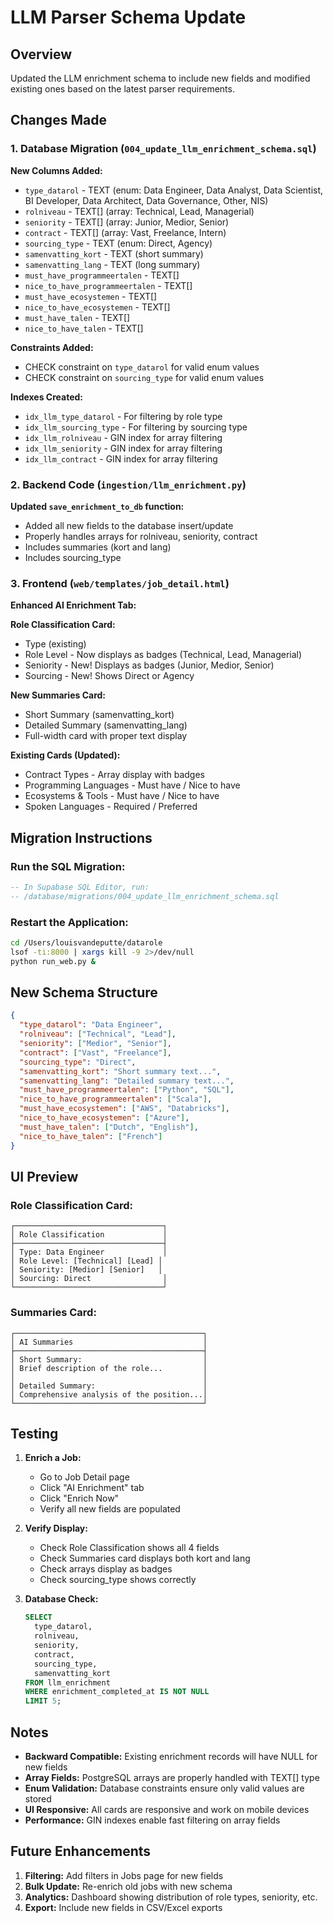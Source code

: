 # LLM Parser Schema Update

## Overview
Updated the LLM enrichment schema to include new fields and modified existing ones based on the latest parser requirements.

## Changes Made

### 1. Database Migration (`004_update_llm_enrichment_schema.sql`)

**New Columns Added:**
- `type_datarol` - TEXT (enum: Data Engineer, Data Analyst, Data Scientist, BI Developer, Data Architect, Data Governance, Other, NIS)
- `rolniveau` - TEXT[] (array: Technical, Lead, Managerial)
- `seniority` - TEXT[] (array: Junior, Medior, Senior)
- `contract` - TEXT[] (array: Vast, Freelance, Intern)
- `sourcing_type` - TEXT (enum: Direct, Agency)
- `samenvatting_kort` - TEXT (short summary)
- `samenvatting_lang` - TEXT (long summary)
- `must_have_programmeertalen` - TEXT[]
- `nice_to_have_programmeertalen` - TEXT[]
- `must_have_ecosystemen` - TEXT[]
- `nice_to_have_ecosystemen` - TEXT[]
- `must_have_talen` - TEXT[]
- `nice_to_have_talen` - TEXT[]

**Constraints Added:**
- CHECK constraint on `type_datarol` for valid enum values
- CHECK constraint on `sourcing_type` for valid enum values

**Indexes Created:**
- `idx_llm_type_datarol` - For filtering by role type
- `idx_llm_sourcing_type` - For filtering by sourcing type
- `idx_llm_rolniveau` - GIN index for array filtering
- `idx_llm_seniority` - GIN index for array filtering
- `idx_llm_contract` - GIN index for array filtering

### 2. Backend Code (`ingestion/llm_enrichment.py`)

**Updated `save_enrichment_to_db` function:**
- Added all new fields to the database insert/update
- Properly handles arrays for rolniveau, seniority, contract
- Includes summaries (kort and lang)
- Includes sourcing_type

### 3. Frontend (`web/templates/job_detail.html`)

**Enhanced AI Enrichment Tab:**

**Role Classification Card:**
- Type (existing)
- Role Level - Now displays as badges (Technical, Lead, Managerial)
- Seniority - New! Displays as badges (Junior, Medior, Senior)
- Sourcing - New! Shows Direct or Agency

**New Summaries Card:**
- Short Summary (samenvatting_kort)
- Detailed Summary (samenvatting_lang)
- Full-width card with proper text display

**Existing Cards (Updated):**
- Contract Types - Array display with badges
- Programming Languages - Must have / Nice to have
- Ecosystems & Tools - Must have / Nice to have
- Spoken Languages - Required / Preferred

## Migration Instructions

### Run the SQL Migration:

```sql
-- In Supabase SQL Editor, run:
-- /database/migrations/004_update_llm_enrichment_schema.sql
```

### Restart the Application:

```bash
cd /Users/louisvandeputte/datarole
lsof -ti:8000 | xargs kill -9 2>/dev/null
python run_web.py &
```

## New Schema Structure

```json
{
  "type_datarol": "Data Engineer",
  "rolniveau": ["Technical", "Lead"],
  "seniority": ["Medior", "Senior"],
  "contract": ["Vast", "Freelance"],
  "sourcing_type": "Direct",
  "samenvatting_kort": "Short summary text...",
  "samenvatting_lang": "Detailed summary text...",
  "must_have_programmeertalen": ["Python", "SQL"],
  "nice_to_have_programmeertalen": ["Scala"],
  "must_have_ecosystemen": ["AWS", "Databricks"],
  "nice_to_have_ecosystemen": ["Azure"],
  "must_have_talen": ["Dutch", "English"],
  "nice_to_have_talen": ["French"]
}
```

## UI Preview

### Role Classification Card:
```
┌─────────────────────────────────┐
│ Role Classification             │
├─────────────────────────────────┤
│ Type: Data Engineer             │
│ Role Level: [Technical] [Lead] │
│ Seniority: [Medior] [Senior]   │
│ Sourcing: Direct                │
└─────────────────────────────────┘
```

### Summaries Card:
```
┌──────────────────────────────────────────┐
│ AI Summaries                             │
├──────────────────────────────────────────┤
│ Short Summary:                           │
│ Brief description of the role...         │
│                                          │
│ Detailed Summary:                        │
│ Comprehensive analysis of the position...│
└──────────────────────────────────────────┘
```

## Testing

1. **Enrich a Job:**
   - Go to Job Detail page
   - Click "AI Enrichment" tab
   - Click "Enrich Now"
   - Verify all new fields are populated

2. **Verify Display:**
   - Check Role Classification shows all 4 fields
   - Check Summaries card displays both kort and lang
   - Check arrays display as badges
   - Check sourcing_type shows correctly

3. **Database Check:**
   ```sql
   SELECT 
     type_datarol,
     rolniveau,
     seniority,
     contract,
     sourcing_type,
     samenvatting_kort
   FROM llm_enrichment
   WHERE enrichment_completed_at IS NOT NULL
   LIMIT 5;
   ```

## Notes

- **Backward Compatible:** Existing enrichment records will have NULL for new fields
- **Array Fields:** PostgreSQL arrays are properly handled with TEXT[] type
- **Enum Validation:** Database constraints ensure only valid values are stored
- **UI Responsive:** All cards are responsive and work on mobile devices
- **Performance:** GIN indexes enable fast filtering on array fields

## Future Enhancements

1. **Filtering:** Add filters in Jobs page for new fields
2. **Bulk Update:** Re-enrich old jobs with new schema
3. **Analytics:** Dashboard showing distribution of role types, seniority, etc.
4. **Export:** Include new fields in CSV/Excel exports
